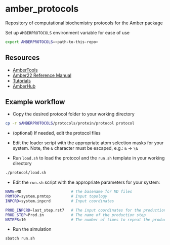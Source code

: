 # amber_protocols

Repository of computational biochemistry protocols for the Amber package

Set up `AMBERPROTOCOLS` environment variable for ease of use

```bash
export AMBERPROTOCOLS=<path-to-this-repo>
```

## Resources

- [AmberTools](http://ambermd.org/AmberTools.php)
- [Amber22 Reference Manual](http://ambermd.org/doc12/Amber22.pdf)
- [Tutorials](http://ambermd.org/tutorials/)
- [AmberHub](https://amberhub.chpc.utah.edu/)

## Example workflow

- Copy the desired protocol folder to your working directory

```bash
cp -r $AMBERPROTOCOLS/protocols/protein/protocol protocol
```

- (optional) If needed, edit the protocol files

- Edit the loader script with the appropriate atom selection masks for your system.
  Note, the `&` character must be escaped, e.g.: `&` → `\&`

- Run `load.sh` to load the protocol and the `run.sh` template in your working directory
```bash
./protocol/load.sh
```

- Edit the `run.sh` script with the appropriate parameters for your system:
```bash
NAME=MD                      # The basename for MD files
PRMTOP=system.prmtop         # Input topology
INPCRD=system.inpcrd         # Input coordinates

PROD_INPCRD=last_step.rst7   # The input coordinates for the production run (usually the rst7 from the last equilibration step)
PROD_STEP=Prod.in            # The name of the production step
NSTEPS=10                    # The number of times to repeat the production step
```

- Run the simulation
```bash
sbatch run.sh
```
